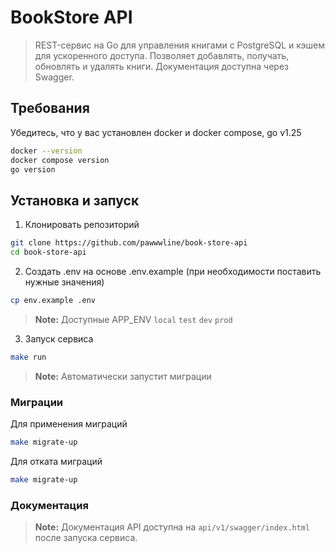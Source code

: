 # BookStore API


> REST-сервис на Go для управления книгами с PostgreSQL и кэшем для ускоренного доступа. Позволяет добавлять, получать, обновлять и удалять книги. Документация доступна через Swagger.


## Требования
Убедитесь, что у вас установлен docker и docker compose, go v1.25
```bash
docker --version
docker compose version
go version
```

## Установка и запуск

1. Клонировать репозиторий
```bash
git clone https://github.com/pawwwline/book-store-api
cd book-store-api
```

2. Создать .env на основе .env.example (при необходимости поставить нужные значения)
```bash
cp env.example .env
```
> **Note:** Доступные APP_ENV `local` `test` `dev` `prod`

3. Запуск сервиса

```bash
make run
```
>**Note:** Автоматически запустит миграции

### Миграции

Для применения миграций

```bash
make migrate-up
```

Для отката миграций

```bash
make migrate-up
```



### Документация

> **Note:** Документация API доступна на `api/v1/swagger/index.html` после запуска сервиса.


